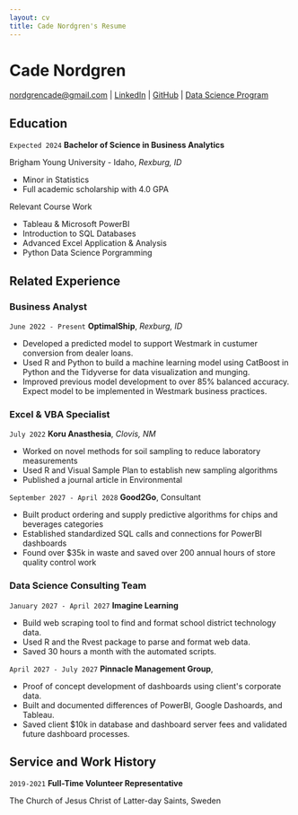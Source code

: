 ```yaml
---
layout: cv
title: Cade Nordgren's Resume
---
```

# Cade Nordgren

<div id="webaddress">
<a href="nordgrencade@gmail.com">nordgrencade@gmail.com</a>
| <a href="https://www.linkedin.com/in/cadenordgren/">LinkedIn</a>
| <a href="https://github.com/cade-nordgren">GitHub</a>
| <a href="https://byuidatascience.github.io/development.html">Data Science Program</a>
</div>

<!-- https://www.monique.tech/the-art-of-markdown -->

## Education
 `Expected 2024` __Bachelor of Science in Business Analytics__

Brigham Young University - Idaho, _Rexburg, ID_

- Minor in Statistics
- Full academic scholarship with 4.0 GPA

Relevant Course Work

- Tableau & Microsoft PowerBI
- Introduction to SQL Databases
- Advanced Excel Application & Analysis
- Python Data Science Porgramming


## Related Experience

### Business Analyst

`June 2022 - Present`
__OptimalShip__, _Rexburg, ID_

- Developed a predicted model to support Westmark in custumer conversion from dealer loans.
- Used R and Python to build a machine learning model using CatBoost in Python and the Tidyverse for data visualization and munging. 
- Improved previous model development to over 85% balanced accuracy. Expect model to be implemented in Westmark business practices.

### Excel & VBA Specialist

`July 2022`
__Koru Anasthesia__, _Clovis, NM_

- Worked on novel methods for soil sampling to reduce laboratory measurements
- Used R and Visual Sample Plan to establish new sampling algorithms
- Published a journal article in Environmental



`September 2027 - April 2028`
__Good2Go__, Consultant

- Built product ordering and supply predictive algorithms for chips and beverages categories
- Established standardized SQL calls and connections for PowerBI dashboards
- Found over $35k in waste and saved over 200 annual hours of store quality control work 

### Data Science Consulting Team

`January 2027 - April 2027`
__Imagine Learning__

- Build web scraping tool to find and format school district technology data.
- Used R and the Rvest package to parse and format web data.
- Saved 30 hours a month with the automated scripts.

`April 2027 - July 2027`
__Pinnacle Management Group__, 

- Proof of concept development of dashboards using client's corporate data.
- Built and documented differences of PowerBI, Google Dashoards, and Tableau.
- Saved client $10k in database and dashboard server fees and validated future dashboard processes.

## Service and Work History
 `2019-2021` 
 __Full-Time Volunteer Representative__ 

 The Church of Jesus Christ of Latter-day Saints, Sweden
<!-- ### Footer

Last updated: May 2013 -->


